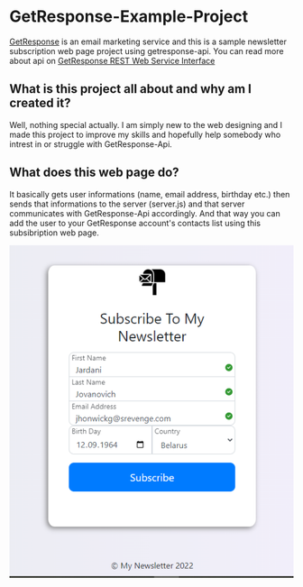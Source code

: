 # GetResponse-Example-Project
 [GetResponse](https://app.getresponse.com/) is an email marketing service and this is a sample newsletter subscription web page project using getresponse-api. You can read more about api on [GetResponse REST Web Service Interface
](https://apidocs.getresponse.com/v3)
## What is this project all about and why am I created it?
Well, nothing special actually. I am simply new to the web designing and I made this project to improve my skills and hopefully help somebody who intrest in or struggle with GetResponse-Api.
## What does this web page do?
It basically gets user informations (name, email address, birthday etc.) then sends that informations to the server (server.js) and that server communicates with GetResponse-Api accordingly. 
And that way you can add the user to your GetResponse account's contacts list using this subsibription web page.


![Screen shot of the page](https://github.com/aacar947/GetResponse-Example-Project/blob/master/images/screenshot.PNG)


